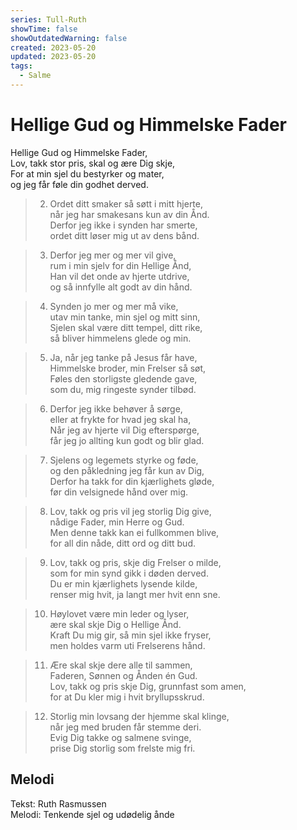 ```yaml
---
series: Tull-Ruth
showTime: false
showOutdatedWarning: false
created: 2023-05-20
updated: 2023-05-20
tags:
  - Salme
---
```


# Hellige Gud og Himmelske Fader
Hellige Gud og Himmelske Fader,  
Lov, takk stor pris, skal og ære Dig skje,  
For at min sjel du bestyrker og mater,  
og jeg får føle din godhet derved.

> 2. Ordet ditt smaker så søtt i mitt hjerte,  
når jeg har smakesans kun av din Ånd.  
Derfor jeg ikke i synden har smerte,  
ordet ditt løser mig ut av dens bånd.

> 3. Derfor jeg mer og mer vil give,  
rum i min sjelv for din Hellige Ånd,  
Han vil det onde av hjerte utdrive,  
og så innfylle alt godt av din hånd.

> 4. Synden jo mer og mer må vike,  
utav min tanke, min sjel og mitt sinn,  
Sjelen skal være ditt tempel, ditt rike,  
så bliver himmelens glede og min.

> 5. Ja, når jeg tanke på Jesus får have,  
Himmelske broder, min Frelser så søt,  
Føles den storligste gledende gave,  
som du, mig ringeste synder tilbød.

> 6. Derfor jeg ikke behøver å sørge,  
eller at frykte for hvad jeg skal ha,  
Når jeg av hjerte vil Dig efterspørge,  
får jeg jo allting kun godt og blir glad.

> 7. Sjelens og legemets styrke og føde,  
og den påkledning jeg får kun av Dig,  
Derfor ha takk for din kjærlighets gløde,  
før din velsignede hånd over mig.

> 8. Lov, takk og pris vil jeg storlig Dig give,  
nådige Fader, min Herre og Gud.  
Men denne takk kan ei fullkommen blive,  
for all din nåde, ditt ord og ditt bud.

> 9. Lov, takk og pris, skje dig Frelser o milde,  
som for min synd gikk i døden derved.  
Du er min kjærlighets lysende kilde,  
renser mig hvit, ja langt mer hvit enn sne.

> 10. Høylovet være min leder og lyser,  
ære skal skje Dig o Hellige Ånd.  
Kraft Du mig gir, så min sjel ikke fryser,  
men holdes varm uti Frelserens hånd.

> 11. Ære skal skje dere alle til sammen,  
Faderen, Sønnen og Ånden én Gud.  
Lov, takk og pris skje Dig, grunnfast som amen,  
for at Du kler mig i hvit bryllupsskrud.

> 12. Storlig min lovsang der hjemme skal klinge,  
når jeg med bruden får stemme deri.  
Evig Dig takke og salmene svinge,  
prise Dig storlig som frelste mig fri.

## Melodi
Tekst: Ruth Rasmussen  
Melodi: Tenkende sjel og udødelig ånde
